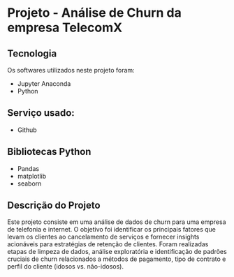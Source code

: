 # Projeto - Análise de Churn da empresa TelecomX

## Tecnologia

Os softwares utilizados neste projeto foram:

* Jupyter Anaconda
* Python


## Serviço usado:

* Github


## Bibliotecas Python

* Pandas
* matplotlib
* seaborn

## Descrição do Projeto </h1>
Este projeto consiste em uma análise de dados de churn para uma empresa de telefonia e internet. O objetivo foi identificar os principais fatores que levam os clientes ao cancelamento de serviços e fornecer insights acionáveis para estratégias de retenção de clientes. Foram realizadas etapas de limpeza de dados, análise exploratória e identificação de padrões cruciais de churn relacionados a métodos de pagamento, tipo de contrato e perfil do cliente (idosos vs. não-idosos).

